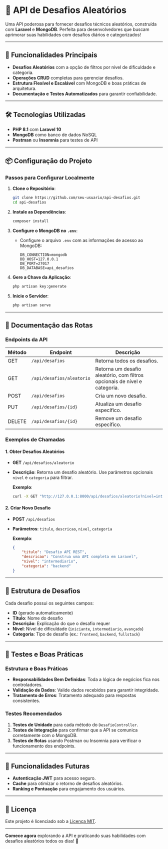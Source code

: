 
# 🎯 API de Desafios Aleatórios

Uma API poderosa para fornecer desafios técnicos aleatórios, construída com **Laravel** e **MongoDB**. Perfeita para desenvolvedores que buscam aprimorar suas habilidades com desafios diários e categorizados!

---

## 🚀 Funcionalidades Principais

- **Desafios Aleatórios** com a opção de filtros por nível de dificuldade e categoria.
- **Operações CRUD** completas para gerenciar desafios.
- **Estrutura Flexível e Escalável** com MongoDB e boas práticas de arquitetura.
- **Documentação e Testes Automatizados** para garantir confiabilidade.

---

## 🛠️ Tecnologias Utilizadas

- **PHP 8.1** com **Laravel 10**
- **MongoDB** como banco de dados NoSQL
- **Postman** ou **Insomnia** para testes de API

---

## 📦 Configuração do Projeto

### Passos para Configurar Localmente

1. **Clone o Repositório**:
   ```bash
   git clone https://github.com/seu-usuario/api-desafios.git
   cd api-desafios
   ```

2. **Instale as Dependências**:
   ```bash
   composer install
   ```

3. **Configure o MongoDB no `.env`**:
   - Configure o arquivo `.env` com as informações de acesso ao MongoDB:
     ```env
     DB_CONNECTION=mongodb
     DB_HOST=127.0.0.1
     DB_PORT=27017
     DB_DATABASE=api_desafios
     ```

4. **Gere a Chave da Aplicação**:
   ```bash
   php artisan key:generate
   ```

5. **Inicie o Servidor**:
   ```bash
   php artisan serve
   ```

---

## 📖 Documentação das Rotas

### Endpoints da API

| Método | Endpoint              | Descrição                              |
|--------|------------------------|----------------------------------------|
| GET    | `/api/desafios`       | Retorna todos os desafios.             |
| GET    | `/api/desafios/aleatorio` | Retorna um desafio aleatório, com filtros opcionais de nível e categoria. |
| POST   | `/api/desafios`       | Cria um novo desafio.                  |
| PUT    | `/api/desafios/{id}`   | Atualiza um desafio específico.        |
| DELETE | `/api/desafios/{id}`   | Remove um desafio específico.          |

### Exemplos de Chamadas

#### 1. Obter Desafios Aleatórios
- **GET** `/api/desafios/aleatorio`
- **Descrição**: Retorna um desafio aleatório. Use parâmetros opcionais `nivel` e `categoria` para filtrar.

  **Exemplo**:
  ```bash
  curl -X GET "http://127.0.0.1:8000/api/desafios/aleatorio?nivel=intermediario&categoria=backend"
  ```

#### 2. Criar Novo Desafio
- **POST** `/api/desafios`
- **Parâmetros**: `titulo`, `descricao`, `nivel`, `categoria`

  **Exemplo**:
  ```json
  {
      "titulo": "Desafio API REST",
      "descricao": "Construa uma API completa em Laravel",
      "nivel": "intermediario",
      "categoria": "backend"
  }
  ```

---

## 🎯 Estrutura de Desafios

Cada desafio possui os seguintes campos:

- **ID** (gerado automaticamente)
- **Título**: Nome do desafio
- **Descrição**: Explicação do que o desafio requer
- **Nível**: Nível de dificuldade (`iniciante`, `intermediario`, `avançado`)
- **Categoria**: Tipo de desafio (ex.: `frontend`, `backend`, `fullstack`)

---

## 🧪 Testes e Boas Práticas

### Estrutura e Boas Práticas

- **Responsabilidades Bem Definidas**: Toda a lógica de negócios fica nos controladores.
- **Validação de Dados**: Valide dados recebidos para garantir integridade.
- **Tratamento de Erros**: Tratamento adequado para respostas consistentes.

### Testes Recomendados

1. **Testes de Unidade** para cada método do `DesafioController`.
2. **Testes de Integração** para confirmar que a API se comunica corretamente com o MongoDB.
3. **Testes de Rotas** usando Postman ou Insomnia para verificar o funcionamento dos endpoints.

---

## 🌟 Funcionalidades Futuras

- **Autenticação JWT** para acesso seguro.
- **Cache** para otimizar o retorno de desafios aleatórios.
- **Ranking e Pontuação** para engajamento dos usuários.

---

## 📜 Licença

Este projeto é licenciado sob a [Licença MIT](LICENSE).

---

**Comece agora** explorando a API e praticando suas habilidades com desafios aleatórios todos os dias! 🚀
